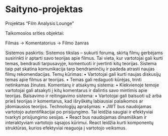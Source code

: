 # Saityno-projektas

Projektas “Film Analysis Lounge”

Taikomosios srities objektai:

Filmas -> Komentatorius -> Filmo žanras

Sistemos paskirtis:
Sistemos tikslas – sukurti forumą, skirtą filmų gerbėjams susirinkti ir aptarti savo teorijas apie filmus. Tai vieta, kur vartotojai gali kurti temas, bendrauti tarpusavyje, komentuoti ir įvertinti kitų teorijas. Sistema taip pat skatina komunikacija tarp bendraminčių ir padeda atrasti naujas filmų rekomendacijas.
Temų kūrimas:
•	Vartotojai gali kurti naujas diskusijų temas apie filmus ar teorijas.
•	Temas gali redaguoti kūrėjas, trinti netinkamas žinutes.
  Komentarų ir atsakymų sistema:
•	Kiekvienoje temoje vartotojai gali atsakyti į kitų komentarus ir dalintis savo mintimis apie teorijas.
  Balsavimo ir reitingavimo sistema:
•	Vartotojai gali balsuoti už arba prieš teorijas ir komentarus, kad išryškėtų labiausiai palaikomos ar įdomiausios teorijos.
Technologijų aprašymas:
•	JWT bus naudojamas vartotojo autentifikacijai po prisijungimo. Tai leidžia saugiai ir efektyviai tvarkyti prisijungimo sesijas.
•	React bus naudojamas dinamiškam ir interaktyviam vartotojo sąsajos kūrimui. React leidžia kurti komponentų struktūras, kurios efektyviai reaguoja į vartotojo veiksmus.
